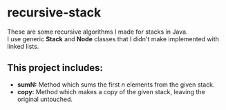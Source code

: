 # recursive-stack
These are some recursive algorithms I made for stacks in Java.  
I use generic **Stack** and **Node** classes that I didn't make implemented with linked lists.  

## This project includes:  
* **sumN:** Method which sums the first _n_ elements from the given stack.
* **copy:** Method which makes a copy of the given stack, leaving the original untouched.

